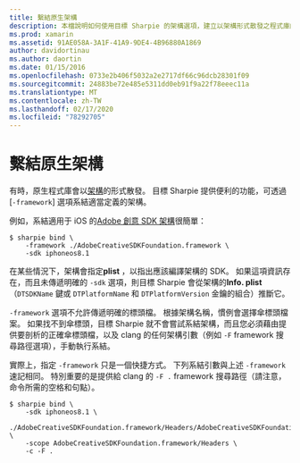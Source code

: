 ```yaml
---
title: 繫結原生架構
description: 本檔說明如何使用目標 Sharpie 的架構選項，建立以架構形式散發之程式庫的系結。
ms.prod: xamarin
ms.assetid: 91AE058A-3A1F-41A9-9DE4-4B96880A1869
author: davidortinau
ms.author: daortin
ms.date: 01/15/2016
ms.openlocfilehash: 0733e2b406f5032a2e2717df66c96dcb28301f09
ms.sourcegitcommit: 24883be72e485e5311dd0eb91f9a22f78eeec11a
ms.translationtype: MT
ms.contentlocale: zh-TW
ms.lasthandoff: 02/17/2020
ms.locfileid: "78292705"
---
```

# <a name="binding-native-frameworks"></a>繫結原生架構

有時，原生程式庫會以[架構](https://developer.apple.com/library/mac/documentation/MacOSX/Conceptual/BPFrameworks/Concepts/WhatAreFrameworks.html)的形式散發。 目標 Sharpie 提供便利的功能，可透過 [`-framework`] 選項系結適當定義的架構。

例如，系結適用于 iOS 的[Adobe 創意 SDK 架構](https://creativesdk.adobe.com/downloads.html)很簡單：

```
$ sharpie bind \
    -framework ./AdobeCreativeSDKFoundation.framework \
    -sdk iphoneos8.1
```

在某些情況下，架構會指定**plist** ，以指出應該編譯架構的 SDK。 如果這項資訊存在，而且未傳遞明確的 `-sdk` 選項，則目標 Sharpie 會從架構的**Info. plist** （`DTSDKName` 鍵或 `DTPlatformName` 和 `DTPlatformVersion` 金鑰的組合）推斷它。

`-framework` 選項不允許傳遞明確的標頭檔。 根據架構名稱，慣例會選擇傘標頭檔案。 如果找不到傘標頭，目標 Sharpie 就不會嘗試系結架構，而且您必須藉由提供要剖析的正確傘標頭檔，以及 clang 的任何架構引數（例如 `-F` framework 搜尋路徑選項），手動執行系結。

實際上，指定 `-framework` 只是一個快捷方式。 下列系結引數與上述 `-framework` 速記相同。
特別重要的是提供給 clang 的 `-F .` framework 搜尋路徑（請注意，命令所需的空格和句點）。

```
$ sharpie bind \
    -sdk iphoneos8.1 \
    ./AdobeCreativeSDKFoundation.framework/Headers/AdobeCreativeSDKFoundation.h \
    -scope AdobeCreativeSDKFoundation.framework/Headers \
    -c -F .
```
